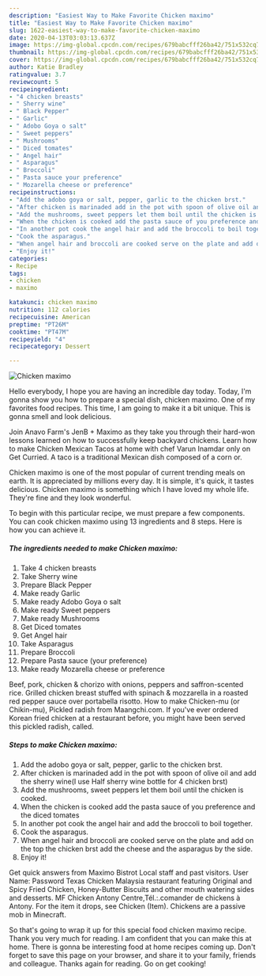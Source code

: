 ```yaml
---
description: "Easiest Way to Make Favorite Chicken maximo"
title: "Easiest Way to Make Favorite Chicken maximo"
slug: 1622-easiest-way-to-make-favorite-chicken-maximo
date: 2020-04-13T03:03:13.637Z
image: https://img-global.cpcdn.com/recipes/679babcfff26ba42/751x532cq70/chicken-maximo-recipe-main-photo.jpg
thumbnail: https://img-global.cpcdn.com/recipes/679babcfff26ba42/751x532cq70/chicken-maximo-recipe-main-photo.jpg
cover: https://img-global.cpcdn.com/recipes/679babcfff26ba42/751x532cq70/chicken-maximo-recipe-main-photo.jpg
author: Katie Bradley
ratingvalue: 3.7
reviewcount: 5
recipeingredient:
- "4 chicken breasts"
- " Sherry wine"
- " Black Pepper"
- " Garlic"
- " Adobo Goya o salt"
- " Sweet peppers"
- " Mushrooms"
- " Diced tomates"
- " Angel hair"
- " Asparagus"
- " Broccoli"
- " Pasta sauce your preference"
- " Mozarella cheese or preference"
recipeinstructions:
- "Add the adobo goya or salt, pepper, garlic to the chicken brst."
- "After chicken is marinaded add in the pot with spoon of olive oil and add the sherry wine(I use Half sherry wine bottle for 4 chicken brst)"
- "Add the mushrooms, sweet peppers let them boil until the chicken is cooked."
- "When the chicken is cooked add the pasta sauce of you preference and the diced tomates"
- "In another pot cook the angel hair and add the broccoli to boil together."
- "Cook the asparagus."
- "When angel hair and broccoli are cooked serve on the plate and add on the top the chicken brst add the cheese and the asparagus by the side."
- "Enjoy it!"
categories:
- Recipe
tags:
- chicken
- maximo

katakunci: chicken maximo 
nutrition: 112 calories
recipecuisine: American
preptime: "PT26M"
cooktime: "PT47M"
recipeyield: "4"
recipecategory: Dessert

---
```



![Chicken maximo](https://img-global.cpcdn.com/recipes/679babcfff26ba42/751x532cq70/chicken-maximo-recipe-main-photo.jpg)

Hello everybody, I hope you are having an incredible day today. Today, I'm gonna show you how to prepare a special dish, chicken maximo. One of my favorites food recipes. This time, I am going to make it a bit unique. This is gonna smell and look delicious.

Join Anavo Farm&#39;s JenB + Maximo as they take you through their hard-won lessons learned on how to successfully keep backyard chickens. Learn how to make Chicken Mexican Tacos at home with chef Varun Inamdar only on Get Curried. A taco is a traditional Mexican dish composed of a corn or.

Chicken maximo is one of the most popular of current trending meals on earth. It is appreciated by millions every day. It is simple, it's quick, it tastes delicious. Chicken maximo is something which I have loved my whole life. They're fine and they look wonderful.


To begin with this particular recipe, we must prepare a few components. You can cook chicken maximo using 13 ingredients and 8 steps. Here is how you can achieve it.

<!--inarticleads1-->

##### The ingredients needed to make Chicken maximo:

1. Take 4 chicken breasts
1. Take  Sherry wine
1. Prepare  Black Pepper
1. Make ready  Garlic
1. Make ready  Adobo Goya o salt
1. Make ready  Sweet peppers
1. Make ready  Mushrooms
1. Get  Diced tomates
1. Get  Angel hair
1. Take  Asparagus
1. Prepare  Broccoli
1. Prepare  Pasta sauce (your preference)
1. Make ready  Mozarella cheese or preference


Beef, pork, chicken &amp; chorizo with onions, peppers and saffron-scented rice. Grilled chicken breast stuffed with spinach &amp; mozzarella in a roasted red pepper sauce over portabella risotto. How to make Chicken-mu (or Chikin-mu), Pickled radish from Maangchi.com. If you&#39;ve ever ordered Korean fried chicken at a restaurant before, you might have been served this pickled radish, called. 

<!--inarticleads2-->

##### Steps to make Chicken maximo:

1. Add the adobo goya or salt, pepper, garlic to the chicken brst.
1. After chicken is marinaded add in the pot with spoon of olive oil and add the sherry wine(I use Half sherry wine bottle for 4 chicken brst)
1. Add the mushrooms, sweet peppers let them boil until the chicken is cooked.
1. When the chicken is cooked add the pasta sauce of you preference and the diced tomates
1. In another pot cook the angel hair and add the broccoli to boil together.
1. Cook the asparagus.
1. When angel hair and broccoli are cooked serve on the plate and add on the top the chicken brst add the cheese and the asparagus by the side.
1. Enjoy it!


Get quick answers from Maximo Bistrot Local staff and past visitors. User Name: Password Texas Chicken Malaysia restaurant featuring Original and Spicy Fried Chicken, Honey-Butter Biscuits and other mouth watering sides and desserts. MF Chicken Antony Centre,Tél.:.comander de chickens à Antony. For the item it drops, see Chicken (Item). Chickens are a passive mob in Minecraft. 

So that's going to wrap it up for this special food chicken maximo recipe. Thank you very much for reading. I am confident that you can make this at home. There is gonna be interesting food at home recipes coming up. Don't forget to save this page on your browser, and share it to your family, friends and colleague. Thanks again for reading. Go on get cooking!
